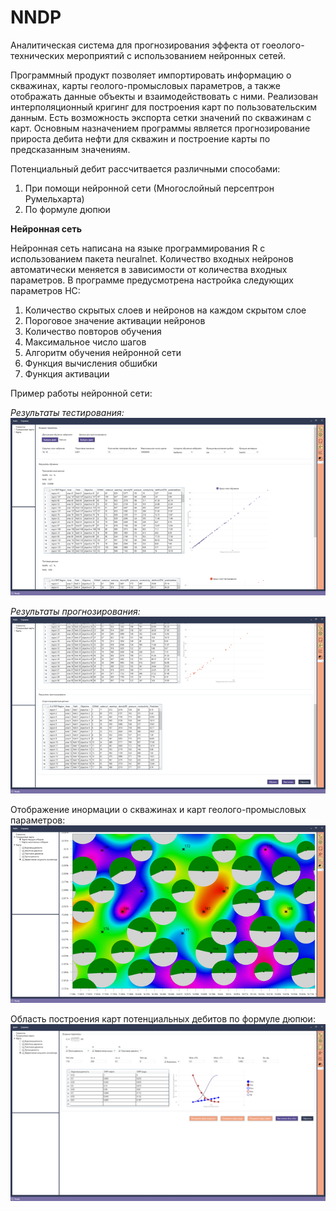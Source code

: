 # NNDP
Аналитическая система для прогнозирования эффекта от гоеолого-технических мероприятий с использованием нейронных сетей.
 
Программный продукт позволяет импортировать информацию о скважинах, карты геолого-промысловых параметров, а также отображать данные объекты и взаимодействовать с ними.
Реализован интерполяционный кригинг для построения карт по пользовательским данным. Есть возможность экспорта сетки значений по скважинам с карт.
Основным назначением программы является прогнозирование прироста дебита нефти для скважин и построение карты по предсказанным значениям.

Потенциальный дебит рассчитвается различными способами:
1. При помощи нейронной сети (Многослойный персептрон Румельхарта)
2. По формуле дюпюи

**Нейронная сеть**

Нейронная сеть написана на языке программирования R с использованием пакета neuralnet. 
Количество входных нейронов автоматически меняется в зависимости от количества входных параметров.
В программе предусмотрена настройка следующих параметров НС:
1. Количество скрытых слоев и нейронов на каждом скрытом слое
2. Пороговое значение активации нейронов
3. Количество повторов обучения
4. Максимальное число шагов
5. Алгоритм обучения нейронной сети
6. Функция вычисления обшибки
7. Функция активации

Пример работы нейронной сети: 

*Результаты тестирования:*
![Screenshot 1](Screenshots/Screenshot_1.png)

*Результаты прогнозирования:*
![Screenshot 2](Screenshots/Screenshot_2.png)

Отображение инормации о скважинах и карт геолого-промысловых параметров:
![Screenshot 3](Screenshots/Screenshot_3.png)

Область построения карт потенциальных дебитов по формуле дюпюи:
![Screenshot 4](Screenshots/Screenshot_4.png)